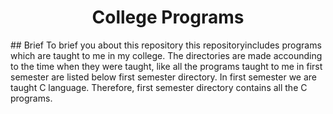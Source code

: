 <h1 align="center">College Programs</h1>
## Brief
To brief you about this repository this repositoryincludes programs which are taught to me in my college. The directories are made accounding to the time when they were taught, like all the programs taught to me in first semester are listed below first semester directory. 
In first semester we are taught C language. Therefore, first semester directory contains all the C programs.
